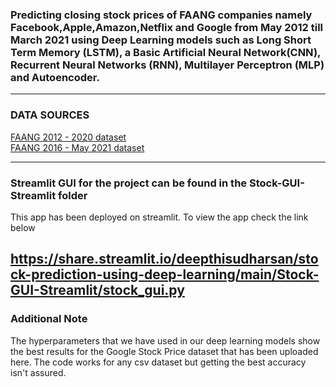 ### Predicting closing stock prices of FAANG companies namely Facebook,Apple,Amazon,Netflix and Google from May 2012 till March 2021 using Deep Learning models such as Long Short Term Memory (LSTM), a Basic Artificial Neural Network(CNN), Recurrent Neural Networks (RNN), Multilayer Perceptron (MLP) and Autoencoder. 

---
### DATA SOURCES 
<a href="https://www.kaggle.com/aayushmishra1512/faang-complete-stock-data">FAANG 2012 - 2020 dataset </a></br>
<a href="https://www.kaggle.com/specter7/amazon-amzn-historical-stock-price-data">FAANG 2016 - May 2021 dataset </a></br>

---
### Streamlit GUI for the project can be found in the Stock-GUI-Streamlit folder
This app has been deployed on streamlit. To view the app check the link below

https://share.streamlit.io/deepthisudharsan/stock-prediction-using-deep-learning/main/Stock-GUI-Streamlit/stock_gui.py
---
### Additional Note
The hyperparameters that we have used in our deep learning models show the best results for the Google Stock Price dataset that has been uploaded here. The code works for any csv dataset but getting the best accuracy isn't assured.
